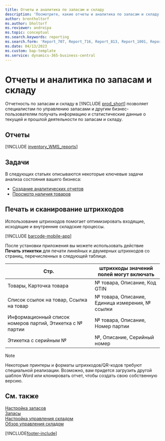 ```yaml
---
title: Отчеты и аналитика по запасам и складу
description: 'Посмотрите, какие отчеты и аналитика по запасам и складу доступны в стандартной версии Business Central, чтобы вы могли отслеживать свой бизнес.'
author: brentholtorf
ms.author: bholtorf
ms.reviewer: andreipa
ms.topic: conceptual
ms.search.keywords: reporting
ms.search.form: 'Report_707, Report_716, Report_813, Report_1001, Report_5807, Report_5808, Report_5809, Report_7313, Report_7319, Report_7320'
ms.date: 04/13/2023
ms.custom: bap-template
ms.service: dynamics-365-business-central
---
```

# Отчеты и аналитика по запасам и складу

Отчетность по запасам и складу в [!INCLUDE [prod_short](includes/prod_short.md)] позволяет специалистам по управлению запасами и другим бизнес-пользователям получать информацию и статистические данные о текущей и прошлой деятельности по запасам и складу.  

## Отчеты

[!INCLUDE [inventory_WMS_reports](includes/inventory-WMS-reports-include.md)]

## Задачи

В следующих статьях описываются некоторые ключевые задачи анализа состояния вашего бизнеса:

* [Создание аналитических отчетов](bi-how-create-analysis-views-reports.md)  
* [Просмотр наличия товаров](inventory-how-availability-overview.md)

## Печать и сканирование штрихкодов

Использование штрихкодов помогает оптимизировать входящие, исходящие и внутренние складские процессы. 

[!INCLUDE [barcode-mobile-app](includes/barcode-mobile-app.md)]

После установки приложения вы можете использовать действие **Печать этикетки** для печати линейных и двумерных штрихкодов со страниц, перечисленных в следующей таблице.

|Стр.  |штрихкоды значений полей могут включать  |
|---------|---------|
|Товары, Карточка товара     |№ товара, Описание, Код GTIN         |
|Список ссылок на товар, Ссылка на товар     |№ товара, Описание, Единица измерения, № ссылки         |
|Информационный список номеров партий, Этикетка с № партии     |№ товара, Описание, Номер партии       |
|Этикетка с серийным №     |№, Описание, Серийный номер         |

> [!NOTE]
> Некоторые принтеры и форматы штрихкодов/QR-кодов требуют специальной реализации. Возможно, вам придется загрузить другой шаблон Word или клонировать отчет, чтобы создать свою собственную версию.

## См. также

[Настройка запасов](inventory-setup-inventory.md)  
[Запасы](inventory-manage-inventory.md)  
[Настройка управления складом](warehouse-setup-warehouse.md)  
[Обзор управления складом](design-details-warehouse-management.md)

[!INCLUDE[footer-include](includes/footer-banner.md)]
